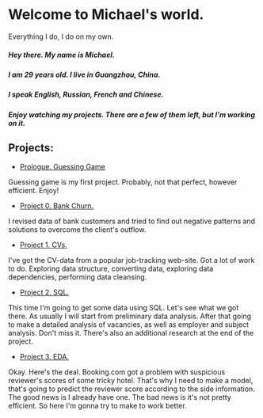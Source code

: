 # Welcome to Michael's world.
Everything I do, I do on my own.

##### Hey there. My name is Michael.
##### I am 29 years old. I live in Guangzhou, China.
##### I speak English, Russian, French and Chinese.
##### Enjoy watching my projects. There are a few of them left, but I'm working on it.

## Projects:

* [Prologue. Guessing Game](https://github.com/micaelofficial/michaels_mind/blob/main/final_task/game.ipynb)

Guessing game is my first project. Probably, not that perfect, however efficient.
Enjoy!

* [Project 0. Bank Churn.](https://github.com/micaelofficial/michaels_mind/blob/main/PY-13_Final/data.ipynb)

I revised data of bank customers and tried to find out negative patterns and solutions to overcome the client's outflow.

* [Project 1. CVs.](https://github.com/micaelofficial/michaels_mind/blob/main/Project-I_HH/data.ipynb)

I've got the CV-data from a popular job-tracking web-site. Got a lot of work to do. Exploring data structure, converting data, exploring data dependencies, performing data cleansing.

* [Project 2. SQL.](https://github.com/micaelofficial/michaels_mind/blob/main/Project-II_HH/data.ipynb)

This time I'm going to get some data using SQL. Let's see what we got there. As usually I will start from preliminary data analysis. After that going to make a detailed analysis of vacancies, as well as employer and subject analysis. Don't miss it. There's also an additional research at the end of the project.

* [Project 3. EDA.](https://github.com/micaelofficial/michaels_mind/blob/main/Project-III_Booking/data.ipynb)

Okay. Here's the deal. Booking.com got a problem with suspicious reviewer's scores of some tricky hotel. That's why I need to make a model, that's going to predict the reviewer score according to the side information. The good news is I already have one. The bad news is it's not pretty efficient. So here I'm gonna try to make to work better.
